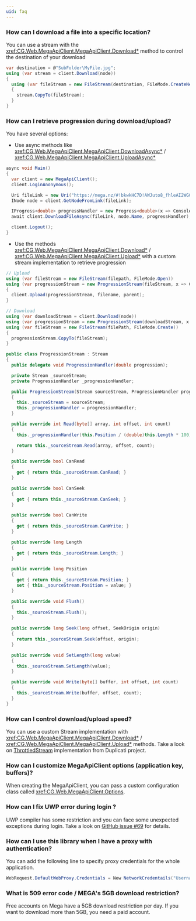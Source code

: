 ```yaml
---
uid: faq
---
```


### How can I download a file into a specific location?
You can use a stream with the <xref:CG.Web.MegaApiClient.MegaApiClient.Download*> method to control the destination of your download
```csharp
var destination = @"SubFolder\MyFile.jpg";
using (var stream = client.Download(node))
{
  using (var fileStream = new FileStream(destination, FileMode.CreateNew))
  {
    stream.CopyTo(fileStream);
  }
}
```


### How can I retrieve progression during download/upload?
You have several options:
- Use async methods like <xref:CG.Web.MegaApiClient.MegaApiClient.DownloadAsync*> / <xref:CG.Web.MegaApiClient.MegaApiClient.UploadAsync*>

```csharp
async void Main()
{
  var client = new MegaApiClient();
  client.LoginAnonymous();

  Uri fileLink = new Uri("https://mega.nz/#!bkwkHC7D!AWJuto8_fhleAI2WG0RvACtKkL_s9tAtvBXXDUp2bQk");
  INode node = client.GetNodeFromLink(fileLink);

  IProgress<double> progressHandler = new Progress<double>(x => Console.WriteLine("{0}%", x));
  await client.DownloadFileAsync(fileLink, node.Name, progressHandler);

  client.Logout();
}
```


- Use the methods <xref:CG.Web.MegaApiClient.MegaApiClient.Download*> / <xref:CG.Web.MegaApiClient.MegaApiClient.Upload*> with a custom stream implementation to retrieve progression

```csharp
// Upload
using (var fileStream = new FileStream(filepath, FileMode.Open))
using (var progressionStream = new ProgressionStream(fileStream, x => Console.WriteLine("{0}%", x)))
{
  client.Upload(progressionStream, filename, parent);
}

// Download
using (var downloadStream = client.Download(node))
using (var progressionStream = new ProgressionStream(downloadStream, x => Console.WriteLine("{0}%", x)))
using (var fileStream = new FileStream(filePath, FileMode.Create))
{
  progressionStream.CopyTo(fileStream);
}

public class ProgressionStream : Stream
{
  public delegate void ProgressionHandler(double progression);

  private Stream _sourceStream;
  private ProgressionHandler _progressionHandler;

  public ProgressionStream(Stream sourceStream, ProgressionHandler progressionHandler)
  {
    this._sourceStream = sourceStream;
    this._progressionHandler = progressionHandler;
  }

  public override int Read(byte[] array, int offset, int count)
  {
    this._progressionHandler(this.Position / (double)this.Length * 100);

    return this._sourceStream.Read(array, offset, count);
  }

  public override bool CanRead
  {
    get { return this._sourceStream.CanRead; }
  }

  public override bool CanSeek
  {
    get { return this._sourceStream.CanSeek; }
  }

  public override bool CanWrite
  {
    get { return this._sourceStream.CanWrite; }
  }

  public override long Length
  {
    get { return this._sourceStream.Length; }
  }

  public override long Position
  {
    get { return this._sourceStream.Position; }
    set { this._sourceStream.Position = value; }
  }

  public override void Flush()
  {
    this._sourceStream.Flush();
  }

  public override long Seek(long offset, SeekOrigin origin)
  {
    return this._sourceStream.Seek(offset, origin);
  }

  public override void SetLength(long value)
  {
    this._sourceStream.SetLength(value);
  }

  public override void Write(byte[] buffer, int offset, int count)
  {
    this._sourceStream.Write(buffer, offset, count);
  }
}
```


### How can I control download/upload speed?
You can use a custom Stream implementation with <xref:CG.Web.MegaApiClient.MegaApiClient.Download*> / <xref:CG.Web.MegaApiClient.MegaApiClient.Upload*> methods.
Take a look on [ThrottledStream](https://github.com/duplicati/duplicati/blob/master/Duplicati/Library/Utility/ThrottledStream.cs) implementation from Duplicati project.


### How can I customize MegaApiClient options (application key, buffers)?
When creating the MegaApiClient, you can pass a custom configuration class called <xref:CG.Web.MegaApiClient.Options>.


### How can I fix UWP error during login ?
UWP compiler has some restriction and you can face some unexpected exceptions during login.
Take a look on [GitHub issue #69](https://github.com/gpailler/MegaApiClient/issues/69#issuecomment-326811805) for details.


### How can I use this library when I have a proxy with authentication?
You can add the following line to specify proxy credentials for the whole application.
```csharp
WebRequest.DefaultWebProxy.Credentials = New NetworkCredentails("Username", "Password")
```


### What is 509 error code / MEGA's 5GB download restriction?
Free accounts on Mega have a 5GB download restriction per day. If you want to download more than 5GB, you need a paid account.
